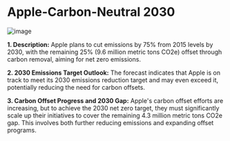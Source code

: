 # Apple-Carbon-Neutral 2030
![image](https://github.com/user-attachments/assets/a7e675bd-d6db-4655-8495-3ca41ff766e6)

__1. Description:__
Apple plans to cut emissions by 75% from 2015 levels by 2030, with the remaining 25% (9.6 million metric tons CO2e) offset through carbon removal, aiming for net zero emissions.

__2. 2030 Emissions Target Outlook:__
The forecast indicates that Apple is on track to meet its 2030 emissions reduction target and may even exceed it, potentially reducing the need for carbon offsets.

__3. Carbon Offset Progress and 2030 Gap:__
Apple's carbon offset efforts are increasing, but to achieve the 2030 net zero target, they must significantly scale up their initiatives to cover the remaining 4.3 million metric tons CO2e gap. This involves both further reducing emissions and expanding offset programs.
